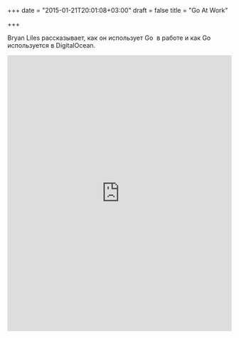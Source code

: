 +++
date = "2015-01-21T20:01:08+03:00"
draft = false
title = "Go At Work"

+++

<p>Bryan Liles рассказывает, как он использует Go &nbsp;в работе и как Go используется в&nbsp;DigitalOcean.</p>
 <iframe width="100%" height="620" src="https://www.youtube.com/embed/Kx0nUrTItR0" frameborder="0" allowfullscreen></iframe>